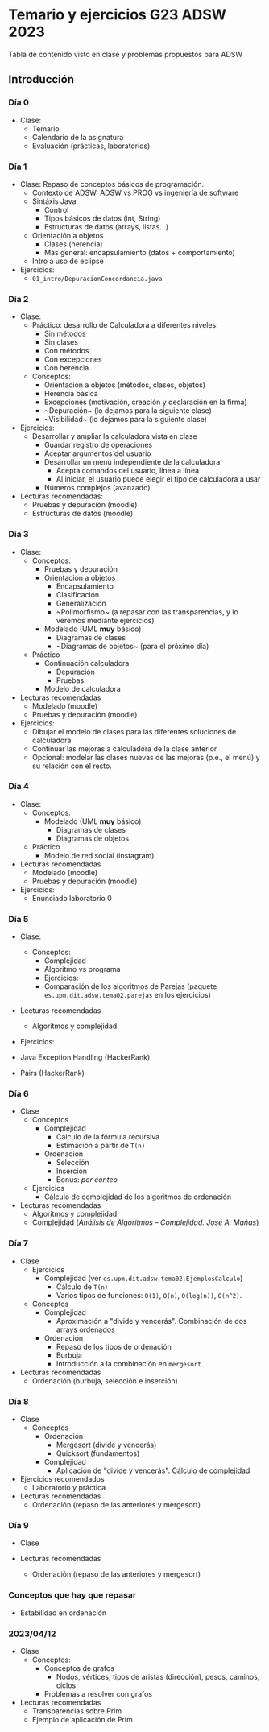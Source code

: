 # Temario y ejercicios G23 ADSW 2023

Tabla de contenido visto en clase y problemas propuestos para ADSW

## Introducción

### Día 0

* Clase:
  * Temario 
  * Calendario de la asignatura
  * Evaluación (prácticas, laboratorios)

### Día 1

* Clase: Repaso de conceptos básicos de programación.
  * Contexto de ADSW: ADSW vs PROG vs ingeniería de software
  * Sintáxis Java
    * Control
    * Tipos básicos de datos (int, String)
    * Estructuras de datos (arrays, listas...)
  * Orientación a objetos
    * Clases (herencia)
    * Más general: encapsulamiento (datos + comportamiento)
  * Intro a uso de eclipse
* Ejercicios:
  * `01_intro/DepuracionConcordancia.java`

### Día 2

* Clase:
  * Práctico: desarrollo de Calculadora a diferentes niveles:
    * Sin métodos
    * Sin clases
    * Con métodos
    * Con excepciones
    * Con herencia
  * Conceptos:
    * Orientación a objetos (métodos, clases, objetos)
    * Herencia básica
    * Excepciones (motivación, creación y declaración en la firma)
    * ~Depuración~ (lo dejamos para la siguiente clase)
    * ~Visibilidad~ (lo dejamos para la siguiente clase)
* Ejercicios:
  * Desarrollar y ampliar la calculadora vista en clase
    * Guardar registro de operaciones
    * Aceptar argumentos del usuario
    * Desarrollar un menú independiente de la calculadora
      * Acepta comandos del usuario, línea a línea
      * Al iniciar, el usuario puede elegir el tipo de calculadora a usar
    * Números complejos (avanzado)
* Lecturas recomendadas:
  * Pruebas y depuración (moodle)
  * Estructuras de datos (moodle)

### Día 3

* Clase:
  * Conceptos:
    * Pruebas y depuración
    * Orientación a objetos
      * Encapsulamiento
      * Clasificación
      * Generalización
      * ~Polimorfismo~ (a repasar con las transparencias, y lo veremos mediante ejercicios)
    * Modelado (UML **muy** básico)
      * Diagramas de clases
      * ~Diagramas de objetos~ (para el próximo día)
  * Práctico
    * Continuación calculadora
      * Depuración
      * Pruebas
    * Modelo de calculadora
* Lecturas recomendadas
  * Modelado (moodle)
  * Pruebas y depuración (moodle)
* Ejercicios:
  * Dibujar el modelo de clases para las diferentes soluciones de calculadora
  * Continuar las mejoras a calculadora de la clase anterior
  * Opcional: modelar las clases nuevas de las mejoras (p.e., el menú) y su relación con el resto.

### Día 4

* Clase:
  * Conceptos:
    * Modelado (UML **muy** básico)
      * Diagramas de clases
      * Diagramas de objetos
  * Práctico
    * Modelo de red social (instagram)
* Lecturas recomendadas
  * Modelado (moodle)
  * Pruebas y depuración (moodle)
* Ejercicios:
  * Enunciado laboratorio 0

### Día 5

* Clase:
  * Conceptos:
    * Complejidad
    * Algoritmo vs programa
    * Ejercicios:
    * Comparación de los algoritmos de Parejas (paquete `es.upm.dit.adsw.tema02.parejas` en los ejercicios)

* Lecturas recomendadas
  * Algoritmos y complejidad

* Ejercicios:
 * Java Exception Handling (HackerRank)
 * Pairs (HackerRank)

### Día 6

* Clase
  * Conceptos
    * Complejidad
      * Cálculo de la fórmula recursiva
      * Estimación a partir de `T(n)`
    * Ordenación
      * Selección
      * Inserción
      * Bonus: *por conteo*
  * Ejercicios
    * Cálculo de complejidad de los algoritmos de ordenación
* Lecturas recomendadas
  * Algoritmos y complejidad
  * Complejidad (*Análisis de Algoritmos – Complejidad. José A. Mañas*)

### Día 7

* Clase
  * Ejercicios
    * Complejidad (ver `es.upm.dit.adsw.tema02.EjemplosCalculo`)
      * Cálculo de `T(n)`
      * Varios tipos de funciones: `O(1)`, `O(n)`, `O(log(n))`, `O(n^2)`.
  * Conceptos 
    * Complejidad
      * Aproximación a "divide y vencerás". Combinación de dos arrays ordenados
    * Ordenación
      * Repaso de los tipos de ordenación
      * Burbuja
      * Introducción a la combinación en `mergesort`
* Lecturas recomendadas
  * Ordenación (burbuja, selección e inserción)

### Día 8

* Clase
  * Conceptos
    * Ordenación
      * Mergesort (divide y vencerás)
      * Quicksort (fundamentos)
    * Complejidad
      * Aplicación de "divide y vencerás". Cálculo de complejidad
* Ejercicios recomendados
  * Laboratorio y práctica
* Lecturas recomendadas
  * Ordenación (repaso de las anteriores y mergesort)

### Día 9

* Clase

* Lecturas recomendadas
  * Ordenación (repaso de las anteriores y mergesort)
  
  
  
### Conceptos que hay que repasar

* Estabilidad en ordenación


### 2023/04/12

* Clase
  * Conceptos:
    * Conceptos de grafos
      * Nodos, vértices, tipos de aristas (dirección), pesos, caminos, ciclos
    * Problemas a resolver con grafos
* Lecturas recomendadas
  * Transparencias sobre Prim 
  * Ejemplo de aplicación de Prim
